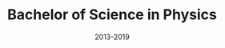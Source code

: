 ---
title: Bachelor of Science in Physics
location: Cuernavaca, Mor.
url: https://www.uaem.mx/
institute: Universidad Autónoma del Estado de Morelos
date: 2013-2019
tags: ["Python", "Classical Mechanics", "Electromagnetism", "Thermodynamics", "Relativity", "Cosmology", "Quantum Mechanics", "Mathematical Physics"]
---